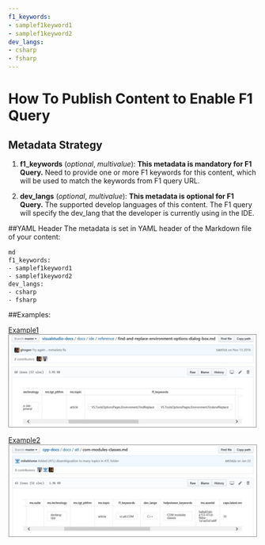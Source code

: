 ```yaml
---
f1_keywords:
- samplef1keyword1
- samplef1keyword2
dev_langs:
- csharp
- fsharp
---
```


# How To Publish Content to Enable F1 Query

## Metadata Strategy
1. **f1_keywords** (_optional_, _multivalue_): **This metadata is mandatory for F1 Query.** Need to provide one or more F1 keywords for this content, which will be used to match the keywords from F1 query URL.

2. **dev_langs** (_optional_, _multivalue_): **This metadata is optional for F1 Query.** The supported develop languages of this content. The F1 query will specify the dev_lang that the developer is currently using in the IDE. 


##YAML Header
The metadata is set in YAML header of the Markdown file of your content:

```
md
f1_keywords:
- samplef1keyword1
- samplef1keyword2
dev_langs:
- csharp
- fsharp
```

##Examples:

[Example1](https://github.com/Microsoft/visualstudio-docs/blob/master/docs/ide/reference/find-and-replace-environment-options-dialog-box.md)
![F1Example1](media/F1Example1.jpg)

[Example2](https://github.com/Microsoft/cpp-docs/blob/master/docs/atl/com-modules-classes.md)
![F1Example2](media/F1Example2.jpg)